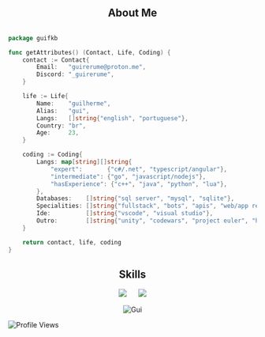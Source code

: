 <h2 align="center">About Me </h2>

```go

package guifkb

func getAttributes() (Contact, Life, Coding) {
	contact := Contact{
		Email:   "guirerume@proton.me",
		Discord: "_guirerume",
	}

	life := Life{
		Name:    "guilherme",
		Alias:   "gui",
		Langs:   []string{"english", "portuguese"},
		Country: "br",
		Age:     23,
	}

	coding := Coding{
		Langs: map[string][]string{
			"expert":       {"c#/.net", "typescript/angular"},
			"intermediate": {"go", "javascript/nodejs"},
			"hasExperience": {"c++", "java", "python", "lua"},
		},
		Databases:    []string{"sql server", "mysql", "sqlite"},
		Specialities: []string{"fullstack", "bots", "apis", "web/app reverse engineering"},
		Ide:          []string{"vscode", "visual studio"},
		Outro:        []string{"unity", "codewars", "project euler", "hxd", "fiddler"},
	}

	return contact, life, coding
}
```

<h2 align="center">Skills </h2>

<div align="center">
  <a href="https://skillicons.dev" style="display: inline-block; margin-right: 20px;">
    <img src="https://skillicons.dev/icons?i=dotnet,angular,c,cpp,cs,docker,go,js,ts,py,nodejs,lua" />
  </a>
  <a href="https://skillicons.dev" style="display: inline-block;">
    <img src="https://skillicons.dev/icons?i=unity,mysql,sqlite,html,css,sass,vscode,visualstudio,eclipse" />
  </a>
</div>

<p></p>

<p align="center">
  <img align="center" src="https://github-readme-streak-stats.herokuapp.com/?user=gui-fkb&theme=tokyonight" alt="Gui" />
</p>


![Profile Views](https://komarev.com/ghpvc/?username=xBadApple&color=7aa2f7)

